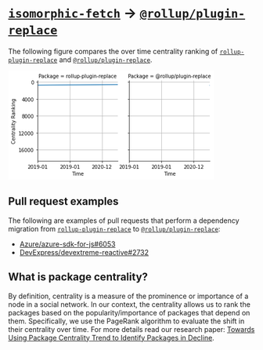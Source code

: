 # [`isomorphic-fetch`](https://www.npmjs.com/package/rollup-plugin-replace) -> [`@rollup/plugin-replace`](https://www.npmjs.com/package/@rollup/plugin-replace)

The following figure compares the over time centrality ranking of [`rollup-plugin-replace`](https://www.npmjs.com/package/rollup-plugin-replace) and [`@rollup/plugin-replace`](https://www.npmjs.com/package/@rollup/plugin-replace).

![the centrality of rollup-plugin-replace and @rollup/plugin-replace](../figs/rollup-plugin-replace_@rollup_plugin-replace.png)

## Pull request examples

The following are examples of pull requests that perform a dependency migration from [`rollup-plugin-replace`](https://www.npmjs.com/package/rollup-plugin-replace) to [`@rollup/plugin-replace`](https://www.npmjs.com/package/@rollup/plugin-replace):

- [Azure/azure-sdk-for-js#6053](https://github.com/Azure/azure-sdk-for-js/pull/6053)
- [DevExpress/devextreme-reactive#2732](https://github.com/DevExpress/devextreme-reactive/pull/2732)

## What is package centrality?

By definition, centrality is a measure of the prominence or importance of a node in a social network.
In our context, the centrality allows us to rank the packages based on the popularity/importance of packages that depend on them.
Specifically, we use the PageRank algorithm to evaluate the shift in their centrality over time.
For more details read our research paper: [Towards Using Package Centrality Trend to Identify Packages in Decline](https://arxiv.org/abs/2107.10168).
